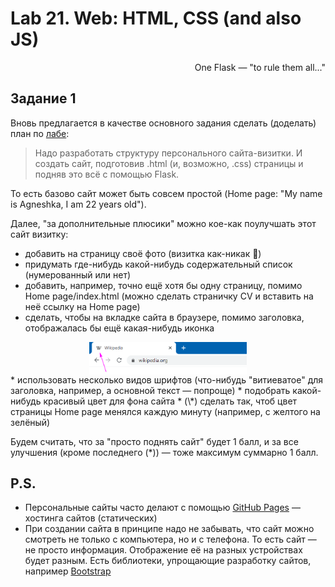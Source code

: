 # Lab 21. Web: HTML, CSS (and also JS)

<div align="right">One Flask — "to rule them all..."</div>

## Задание 1

Вновь предлагается в качестве основного задания сделать (доделать) план по [лабе](http://cs.mipt.ru/advanced_python/lessons/lab21.html):

> Надо разработать структуру персонального сайта-визитки.
И создать сайт, подготовив .html (и, возможно, .css) страницы и подняв это всё с помощью Flask.

То есть базово сайт может быть совсем простой (Home page: "My name is Agneshka, I am 22 years old").

Далее, "за дополнительные плюсики" можно кое-как поулучшать этот сайт визитку:
* добавить на страницу своё фото (визитка как-никак 🙂)
* придумать где-нибудь какой-нибудь содержательный список (нумерованный или нет)
* добавить, например, точно ещё хотя бы одну страницу, помимо Home page/index.html (можно сделать страничку CV и вставить на неё ссылку на Home page)
* сделать, чтобы на вкладке сайта в браузере, помимо заголовка, отображалась бы ещё какая-нибудь иконка
<img src="images/wiki-icon.png" style="display: block; margin-left: auto; margin-right: auto; width: 50%" />
* использовать несколько видов шрифтов (что-нибудь "витиеватое" для заголовка, например, а основной текст — попроще)
* подобрать какой-нибудь красивый цвет для фона сайта
* (\*) сделать так, чтоб цвет страницы Home page менялся каждую минуту (например, с желтого на зелёный)

Будем считать, что за "просто поднять сайт" будет 1 балл, и за все улучшения (кроме последнего (\*)) — тоже максимум суммарно 1 балл.

## P.S.

* Персональные сайты часто делают с помощью [GitHub Pages](https://pages.github.com) — хостинга сайтов (статических)
* При создании сайта в принципе надо не забывать, что сайт можно смотреть не только с компьютера, но и с телефона. То есть сайт — не просто информация. Отображение её на разных устройствах будет разным. Есть библиотеки, упрощающие разработку сайтов, например [Bootstrap](https://getbootstrap.com)
